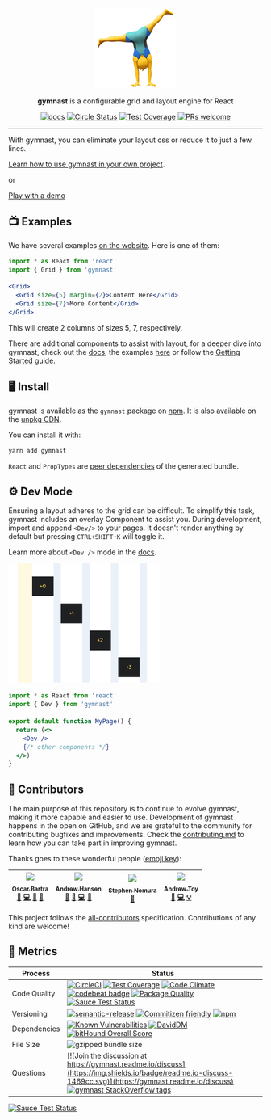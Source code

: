 <p align="center">
  <a href="https://gymnastjs.github.io/gymnast">
    <img alt="gymnast" src="https://github.com/gymnastjs/gymnast/blob/master/img/gymnast.png?raw=true" width="160">
  </a>
</p>

<p align="center">
  <b>gymnast</b> is a configurable grid and layout engine for React
</p>

<p align="center">
  <a href="https://gymnast.readme.io/docs"><img alt="docs" src="https://img.shields.io/badge/readme.io-docs-1469cc.svg"></a>
  <a href="https://circleci.com/gh/gymnastjs/gymnast"><img alt="Circle Status" src="https://circleci.com/gh/gymnastjs/gymnast/tree/master.svg?style=shield"></a>
  <a href="https://codeclimate.com/github/gymnastjs/gymnast/coverage"><img alt="Test Coverage" src="https://codeclimate.com/github/gymnastjs/gymnast/badges/coverage.svg"></a>
  <a href="http://makeapullrequest.com"><img alt="PRs welcome" src="https://img.shields.io/badge/PRs-welcome-brightgreen.svg?style=shield"></a>
</p>

---

With gymnast, you can eliminate your layout css or reduce it to just a few lines.

[Learn how to use gymnast in your own project](https://gymnast.readme.io/docs/getting-started).

or

[Play with a demo](https://codesandbox.io/s/github/gymnastjs/playground)

## 📺 Examples

We have several examples [on the website](https://gymnastjs.github.io/gymnast). Here is one of them:

```jsx
import * as React from 'react'
import { Grid } from 'gymnast'

<Grid>
  <Grid size={5} margin={2}>Content Here</Grid>
  <Grid size={7}>More Content</Grid>
</Grid>
```

This will create 2 columns of sizes 5, 7, respectively.

There are additional components to assist with layout, for a deeper dive into gymnast, check out the [docs](https://gymnast.readme.io), the examples [here](https://gymnastjs.github.io/gymnast) or follow the [Getting Started](https://gymnast.readme.io/docs/getting-started) guide.

## 🖥 Install

gymnast is available as the `gymnast` package on [npm](https://www.npmjs.com/). It is also available on the [unpkg CDN](https://unpkg.com/gymnast).

You can install it with:

```bash
yarn add gymnast
```

`React` and `PropTypes` are [peer dependencies](https://docs.npmjs.com/files/package.json#peerdependencies) of the generated bundle.

## ⚙️ Dev Mode

Ensuring a layout adheres to the grid can be difficult. To simplify this task, gymnast includes an overlay Component to assist you. During development, import and append `<Dev/>` to your pages. It doesn't render anything by default but pressing `CTRL+SHIFT+K` will toggle it.

Learn more about `<Dev />` mode in the [docs](https://gymnast.readme.io/docs/dev).

<img src="/img/devMode.png" width="300px" alt="Dev Example" />

```jsx
import * as React from 'react'
import { Dev } from 'gymnast'

export default function MyPage() {
  return (<>
    <Dev />
    {/* other components */}
  </>)
}
```

## 👥 Contributors

The main purpose of this repository is to continue to evolve gymnast, making it more capable and easier to use. Development of gymnast happens in the open on GitHub, and we are grateful to the community for contributing bugfixes and improvements. Check the [contributing.md](./CONTRIBUTING.md) to learn how you can take part in improving gymnast.

Thanks goes to these wonderful people ([emoji key](https://github.com/kentcdodds/all-contributors#emoji-key)):

<!-- ALL-CONTRIBUTORS-LIST:START - Do not remove or modify this section -->
<!-- prettier-ignore -->
| [<img src="https://avatars3.githubusercontent.com/u/3877773?v=3" width="100px;"/><br /><sub><b>Oscar Bartra</b></sub>](http://obartra.github.io)<br />[🐛](https://github.com/gymnastjs/gymnast/issues?q=author%3Aobartra "Bug reports") [💻](https://github.com/gymnastjs/gymnast/commits?author=obartra "Code") [📖](https://github.com/gymnastjs/gymnast/commits?author=obartra "Documentation") [👀](#review-obartra "Reviewed Pull Requests") | [<img src="https://avatars3.githubusercontent.com/u/8746094?v=3" width="100px;"/><br /><sub><b>Andrew Hansen</b></sub>](https://github.com/arahansen)<br />[💬](#question-arahansen "Answering Questions") [🐛](https://github.com/gymnastjs/gymnast/issues?q=author%3Aarahansen "Bug reports") [💻](https://github.com/gymnastjs/gymnast/commits?author=arahansen "Code") [👀](#review-arahansen "Reviewed Pull Requests") | [<img src="https://avatars0.githubusercontent.com/u/17904507?v=3" width="100px;"/><br /><sub><b>Stephen Nomura</b></sub>](http://stephennomura.com/)<br />[🎨](#design-snomu "Design") | [<img src="https://avatars3.githubusercontent.com/u/1621615?v=4" width="100px;"/><br /><sub><b>Andrew Toy</b></sub>](https://github.com/andrewmtoy)<br />[🐛](https://github.com/gymnastjs/gymnast/issues?q=author%3Aandrewmtoy "Bug reports") [💻](https://github.com/gymnastjs/gymnast/commits?author=andrewmtoy "Code") [💡](#example-andrewmtoy "Examples") |
| :---: | :---: | :---: | :---: |
<!-- ALL-CONTRIBUTORS-LIST:END -->

This project follows the [all-contributors](https://github.com/kentcdodds/all-contributors) specification. Contributions of any kind are welcome!

## 🏁 Metrics

| Process       | Status    |
|---------------|-----------|
| Code Quality  | [![CircleCI](https://circleci.com/gh/gymnastjs/gymnast/tree/master.svg?style=shield)](https://circleci.com/gh/gymnastjs/gymnast/tree/master) [![Test Coverage](https://codeclimate.com/github/gymnastjs/gymnast/badges/coverage.svg)](https://codeclimate.com/github/gymnastjs/gymnast/coverage) [![Code Climate](https://codeclimate.com/github/gymnastjs/gymnast/badges/gpa.svg)](https://codeclimate.com/github/gymnastjs/gymnast) [![codebeat badge](https://codebeat.co/badges/d3b5abcd-60b2-4ab3-96b6-b3ab392b789d)](https://codebeat.co/projects/github-com-gymnastjs-gymnast-master) [![Package Quality](http://npm.packagequality.com/shield/gymnast.svg)](http://npm.packagequality.com/#?package=gymnast) [![Sauce Test Status](https://saucelabs.com/buildstatus/reflex)](https://saucelabs.com/u/reflex) |
| Versioning    | [![semantic-release](https://img.shields.io/badge/%20%20%F0%9F%93%A6%F0%9F%9A%80-semantic--release-e10079.svg)](https://github.com/semantic-release/semantic-release) [![Commitizen friendly](https://img.shields.io/badge/commitizen-friendly-brightgreen.svg)](http://commitizen.github.io/cz-cli/) [![npm](https://img.shields.io/npm/v/gymnast.svg)](https://www.npmjs.com/package/gymnast) |
| Dependencies  | [![Known Vulnerabilities](https://snyk.io/test/github/gymnastjs/gymnast/badge.svg)](https://snyk.io/test/github/gymnastjs/gymnast) [![DavidDM](https://david-dm.org/gymnastjs/gymnast.svg)](https://david-dm.org/gymnastjs/gymnast) [![bitHound Overall Score](https://www.bithound.io/github/gymnastjs/gymnast/badges/score.svg)](https://www.bithound.io/github/gymnastjs/gymnast) |
| File Size     | ![gzipped bundle size](http://img.badgesize.io/https://unpkg.com/gymnast?compression=gzip) |
| Questions     | [![Join the discussion at https://gymnast.readme.io/discuss](https://img.shields.io/badge/readme.io-discuss-1469cc.svg)](https://gymnast.readme.io/discuss) [![gymnast StackOverflow tags](https://img.shields.io/badge/stackoverflow-gymnast-f48024.svg)](https://stackoverflow.com/questions/tagged/gymnast)|

[![Sauce Test Status](https://saucelabs.com/browser-matrix/reflex.svg)](https://saucelabs.com/u/reflex)
